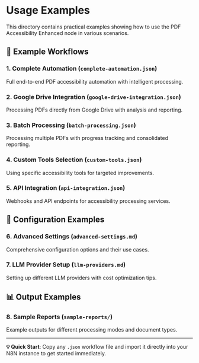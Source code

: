 # Usage Examples

This directory contains practical examples showing how to use the PDF Accessibility Enhanced node in various scenarios.

## 📁 **Example Workflows**

### 1. **Complete Automation** (`complete-automation.json`)
Full end-to-end PDF accessibility automation with intelligent processing.

### 2. **Google Drive Integration** (`google-drive-integration.json`) 
Processing PDFs directly from Google Drive with analysis and reporting.

### 3. **Batch Processing** (`batch-processing.json`)
Processing multiple PDFs with progress tracking and consolidated reporting.

### 4. **Custom Tools Selection** (`custom-tools.json`)
Using specific accessibility tools for targeted improvements.

### 5. **API Integration** (`api-integration.json`)
Webhooks and API endpoints for accessibility processing services.

## 🔧 **Configuration Examples**

### 6. **Advanced Settings** (`advanced-settings.md`)
Comprehensive configuration options and their use cases.

### 7. **LLM Provider Setup** (`llm-providers.md`)
Setting up different LLM providers with cost optimization tips.

## 📊 **Output Examples**

### 8. **Sample Reports** (`sample-reports/`)
Example outputs for different processing modes and document types.

---

**💡 Quick Start**: Copy any `.json` workflow file and import it directly into your N8N instance to get started immediately.